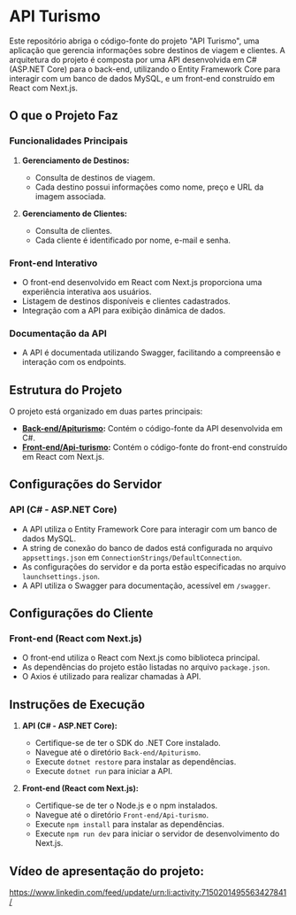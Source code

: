 # API Turismo 

Este repositório abriga o código-fonte do projeto "API Turismo", uma aplicação que gerencia informações sobre destinos de viagem e clientes. A arquitetura do projeto é composta por uma API desenvolvida em C# (ASP.NET Core) para o back-end, utilizando o Entity Framework Core para interagir com um banco de dados MySQL, e um front-end construído em React com Next.js.

## O que o Projeto Faz

### Funcionalidades Principais

1. **Gerenciamento de Destinos:**
   - Consulta de destinos de viagem.
   - Cada destino possui informações como nome, preço e URL da imagem associada.

2. **Gerenciamento de Clientes:**
   - Consulta de clientes.
   - Cada cliente é identificado por nome, e-mail e senha.

### Front-end Interativo

- O front-end desenvolvido em React com Next.js proporciona uma experiência interativa aos usuários.
- Listagem de destinos disponíveis e clientes cadastrados.
- Integração com a API para exibição dinâmica de dados.

### Documentação da API

- A API é documentada utilizando Swagger, facilitando a compreensão e interação com os endpoints.

## Estrutura do Projeto

O projeto está organizado em duas partes principais:

- **[Back-end/Apiturismo](./Back-end/Apiturismo):** Contém o código-fonte da API desenvolvida em C#.
- **[Front-end/Api-turismo](./Front-end/Api-turismo):** Contém o código-fonte do front-end construído em React com Next.js.

## Configurações do Servidor

### API (C# - ASP.NET Core)

- A API utiliza o Entity Framework Core para interagir com um banco de dados MySQL.
- A string de conexão do banco de dados está configurada no arquivo `appsettings.json` em `ConnectionStrings/DefaultConnection`.
- As configurações do servidor e da porta estão especificadas no arquivo `launchsettings.json`.
- A API utiliza o Swagger para documentação, acessível em `/swagger`.

## Configurações do Cliente

### Front-end (React com Next.js)

- O front-end utiliza o React com Next.js como biblioteca principal.
- As dependências do projeto estão listadas no arquivo `package.json`.
- O Axios é utilizado para realizar chamadas à API.

## Instruções de Execução

1. **API (C# - ASP.NET Core):**

   - Certifique-se de ter o SDK do .NET Core instalado.
   - Navegue até o diretório `Back-end/Apiturismo`.
   - Execute `dotnet restore` para instalar as dependências.
   - Execute `dotnet run` para iniciar a API.

2. **Front-end (React com Next.js):**

   - Certifique-se de ter o Node.js e o npm instalados.
   - Navegue até o diretório `Front-end/Api-turismo`.
   - Execute `npm install` para instalar as dependências.
   - Execute `npm run dev` para iniciar o servidor de desenvolvimento do Next.js.
## Vídeo de apresentação do projeto:
https://www.linkedin.com/feed/update/urn:li:activity:7150201495563427841/
